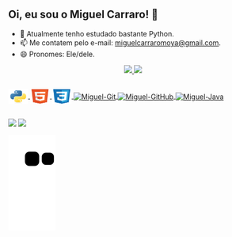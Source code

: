 ## Oi, eu sou o Miguel Carraro! 👋

- 🌱 Atualmente tenho estudado bastante Python.
- 📫 Me contatem pelo e-mail: miguelcarraromoya@gmail.com.
- 😄 Pronomes: Ele/dele.

<div align="center">
  <a href="https://github.com/miguelcarraro">
  <img height="150em" src="https://github-readme-stats.vercel.app/api?username=miguelcarraro&show_icons=true&theme=dark&include_all_commits=true&count_private=true"/>
  <img height="150em" src="https://github-readme-stats.vercel.app/api/top-langs/?username=miguelcarraro&layout=compact&langs_count=7&theme=dark"/>    
</div>
  
  ##
  
   <img align="center" alt="Miguel-Python" height="30" width="40" src="https://raw.githubusercontent.com/devicons/devicon/master/icons/python/python-original.svg">
   <img align="center" alt="Miguel-HTML" height="30" width="40" src="https://raw.githubusercontent.com/devicons/devicon/master/icons/html5/html5-original.svg">
   <img align="center" alt="Miguel-CSS" height="30" width="40" src="https://raw.githubusercontent.com/devicons/devicon/master/icons/css3/css3-original.svg">
   <img align="center" alt="Miguel-Git" height="30" width="40" src="https://cdn.jsdelivr.net/gh/devicons/devicon@latest/icons/git/git-original.svg" />
   <img align="center" alt="Miguel-GitHub" height="30" width="40" src="https://cdn.jsdelivr.net/gh/devicons/devicon@latest/icons/github/github-original.svg" />
   <img align="center" alt="Miguel-Java" height="30" width="40" img src="https://cdn.jsdelivr.net/gh/devicons/devicon@latest/icons/java/java-original-wordmark.svg" />
          
      
                
      
  
  ##
  
  <div>
     <a href = "mailto:miguelcarraromoya@gmail.com"><img src="https://img.shields.io/badge/-Gmail-%23333?style=for-the-badge&logo=gmail&logoColor=red" target="_blank"></a>
      <a href="https://www.linkedin.com/in/miguel-carraro-moya-112a2b235/" target="_blank"><img src="https://img.shields.io/badge/-LinkedIn-%230077B5?style=for-the-badge&logo=linkedin&logoColor=white" target="_blank"></a> 

  </div>
  
  ![Snake animation](https://github.com/miguelcarraro/miguelcarraro/blob/output/github-contribution-grid-snake.svg)
